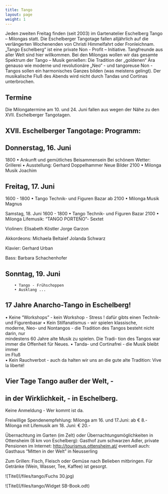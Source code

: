 ```yaml
---
title: Tango
layout: page
weight: 1
---
```


Jeden zweiten Freitag finden (seit 2003) im Gartenatelier Eschelberg Tango – Milongas statt. Die Eschelberger Tangotage fallen alljährlich auf die verlängerten Wochenenden von Christi Himmelfahrt oder Fronleichnam.  
„Tango Eschelberg“ ist eine private Non - Profit – Initiative. Tangfreunde aus aller Welt sind hier willkommen.
Bei den Milongas wollen wir das gesamte Spektrum der Tango – Musik genießen: Die Tradition der „goldenen“ Ära genauso wie moderne und revolutionäre „Neo“ - und tangoreuse Non -Tangos sollen ein harmonisches Ganzes bilden (was meistens gelingt).
Der musikalische Fluß des Abends wird nicht durch Tandas und Cortinas unterbrochen.

## Termine
Die Milongatermine am 10. und 24. Juni fallen aus wegen der Nähe zu den XVII. Eschelberger Tangotagen.


## XVII. Eschelberger Tangotage: Programm:

## Donnerstag, 16. Juni
1800	    • Ankunft und gemütliches Beisammensein
	          Bei schönem Wetter: Grillerei
	        • Ausstellung: 	Gerhard Doppelhammer
	      		Neue Bilder
2100	    • Milonga  Musik Joachim

## Freitag, 17. Juni				            
1600 - 1800 • Tango Technik- und Figuren Bazar
ab 2100	    •  Milonga Musik Magnus

Samstag, 18. Juni
1600 - 1800 • Tango Technik- und Figuren Bazar
2100	      •  Milonga  Lifemusik: “TANGO PORTEÑO”- Sextet

Violinen:   Elisabeth Köstler
	          Jorge Garzon

Akkordeons: Michaela Beltaief
	          Jolanda Schwarz

Klavier: 	  Gerhard Urban

Bass: 	    Barbara Schachenhofer

## Sonntag, 19. Juni
	    • Tango - Frühschoppen
	    • Ausklang ...

## 17 Jahre Anarcho-Tango in Eschelberg!

• Keine “Workshops” - kein Workshop - Stress !
   dafür gibts einen Technik- und Figurenbasar
• Kein Stilfanatismus - wir spielen klassische,  	   	
   moderne, Neo- und Nontangos - 
   die Tradition des Tangos besteht nicht darin, nur  	      	 
   mindestens 60 Jahre alte Musik zu spielen. Die Tradi- 
   tion des Tangos war immer die Offenheit für Neues.
• Tanda- und Cortinafrei - die Musik bleibt immer    	   	  
  im Fluß      
• Kein Rauchverbot - auch da halten wir uns an die
   gute alte Tradition: Vive la liberté!


## Vier Tage Tango außer der Welt, -
## in der Wirklichkeit, - in Eschelberg.

Keine Anmeldung - Wer kommt ist da.

Freiwillige Spendenempfehlung: Milonga am 16. und 17.Juni: ab € 8.-
				Milonga mit Lifemusik am 18. Juni: € 20.-

Übernachtung im Garten (im Zelt) oder
Übernachtungsmöglichkeiten in 
Ottensheim (8 km von Eschelberg): Gasthof zum schwarzen Adler, private Pensionen im Internet: http://tourismus.ottensheim.at/ eventuell auch: Gasthaus “Mitten in der Welt” in Neusserling

Zum Grillen: Fisch,  Fleisch oder Gemüse nach Belieben mitbringen. Für Getränke (Wein, Wasser, Tee, Kaffee) ist gesorgt.



![Titel](/files/tango/Fuchs 30.jpg)


![Titel](/files/tango/Widget SB-Book.odt)
